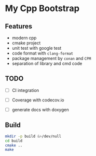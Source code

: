 My Cpp Bootstrap
======

## Features

* modern cpp
* cmake project
* unit test with google test
* code format with `clang-format`
* package management by `conan` and `CPM`
* separation of library and cmd code



## TODO

* [ ] CI integration
* [ ] Coverage with codecov.io
* [ ] generate docs with doxygen


## Build

```sh
mkdir -p build &>/dev/null
cd build
cmake ..
make
```


